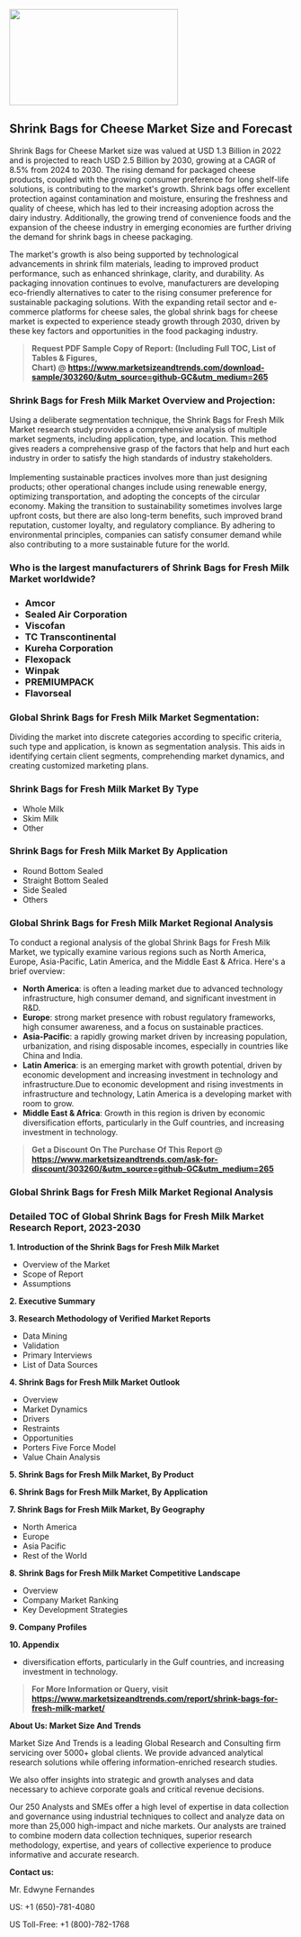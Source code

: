 <p><img class="alignnone size-medium wp-image-20088" src="https://ffe5etoiles.com/wp-content/uploads/2024/12/MST1-300x171.png" alt="" width="300" height="171" /></p><h2>Shrink Bags for Cheese Market Size and Forecast</h2><p>Shrink Bags for Cheese Market size was valued at USD 1.3 Billion in 2022 and is projected to reach USD 2.5 Billion by 2030, growing at a CAGR of 8.5% from 2024 to 2030. The rising demand for packaged cheese products, coupled with the growing consumer preference for long shelf-life solutions, is contributing to the market's growth. Shrink bags offer excellent protection against contamination and moisture, ensuring the freshness and quality of cheese, which has led to their increasing adoption across the dairy industry. Additionally, the growing trend of convenience foods and the expansion of the cheese industry in emerging economies are further driving the demand for shrink bags in cheese packaging.</p><p>The market's growth is also being supported by technological advancements in shrink film materials, leading to improved product performance, such as enhanced shrinkage, clarity, and durability. As packaging innovation continues to evolve, manufacturers are developing eco-friendly alternatives to cater to the rising consumer preference for sustainable packaging solutions. With the expanding retail sector and e-commerce platforms for cheese sales, the global shrink bags for cheese market is expected to experience steady growth through 2030, driven by these key factors and opportunities in the food packaging industry.</p></p><blockquote id="" class=""><strong>Request PDF Sample Copy of Report: (Including Full TOC, List of Tables &amp; Figures, Chart)&nbsp;@&nbsp;<strong><a href="https://www.marketsizeandtrends.com/download-sample/303260/&utm_source=github-GC&utm_medium=265" target="_blank">https://www.marketsizeandtrends.com/download-sample/303260/&utm_source=github-GC&utm_medium=265</a></strong></strong></blockquote><h3 id="" class="">Shrink Bags for Fresh Milk Market&nbsp;Overview and Projection:</h3><p id="" class="">Using a deliberate segmentation technique, the Shrink Bags for Fresh Milk Market research study provides a comprehensive analysis of multiple market segments, including application, type, and location. This method gives readers a comprehensive grasp of the factors that help and hurt each industry in order to satisfy the high standards of industry stakeholders. <br /> <br />Implementing sustainable practices involves more than just designing products; other operational changes include using renewable energy, optimizing transportation, and adopting the concepts of the circular economy. Making the transition to sustainability sometimes involves large upfront costs, but there are also long-term benefits, such improved brand reputation, customer loyalty, and regulatory compliance. By adhering to environmental principles, companies can satisfy consumer demand while also contributing to a more sustainable future for the world.</p><h3 id="" class="">Who is the largest manufacturers of&nbsp;Shrink Bags for Fresh Milk Market worldwide?</h3><h3 class=""><p><ul><li>Amcor </li><li> Sealed Air Corporation </li><li> Viscofan </li><li> TC Transcontinental </li><li> Kureha Corporation </li><li> Flexopack </li><li> Winpak </li><li> PREMIUMPACK </li><li> Flavorseal</li></ul></p></h3><h3 id="" class="">Global&nbsp;Shrink Bags for Fresh Milk Market Segmentation:</h3><p id="" class="">Dividing the market into discrete categories according to specific criteria, such type and application, is known as segmentation analysis. This aids in identifying certain client segments, comprehending market dynamics, and creating customized marketing plans.</p><h3 id="" class="">Shrink Bags for Fresh Milk Market&nbsp;By Type</h3><p><p><ul><li>Whole Milk</li><li> Skim Milk</li><li> Other</p></li></ul></p></p><h3 id="" class="">Shrink Bags for Fresh Milk Market&nbsp;By Application</h3><p class=""><p><ul><li>Round Bottom Sealed</li><li> Straight Bottom Sealed</li><li> Side Sealed</li><li> Others</li></ul></p></p><h3 id="" class="">Global Shrink Bags for Fresh Milk Market Regional Analysis</h3><p id="" class="">To conduct a regional analysis of the global Shrink Bags for Fresh Milk Market, we typically examine various regions such as North America, Europe, Asia-Pacific, Latin America, and the Middle East &amp; Africa. Here's a brief overview:</p><ul><li><strong>North America</strong>: is often a leading market due to advanced technology infrastructure, high consumer demand, and significant investment in R&amp;D.</li><li><strong>Europe</strong>: strong market presence with robust regulatory frameworks, high consumer awareness, and a focus on sustainable practices.</li><li><strong>Asia-Pacific</strong>: a rapidly growing market driven by increasing population, urbanization, and rising disposable incomes, especially in countries like China and India.</li><li><strong>Latin America</strong>: is an emerging market with growth potential, driven by economic development and increasing investment in technology and infrastructure.Due to economic development and rising investments in infrastructure and technology, Latin America is a developing market with room to grow.</li><li><strong>Middle East &amp; Africa</strong>: Growth in this region is driven by economic diversification efforts, particularly in the Gulf countries, and increasing investment in technology.</li></ul><blockquote id="" class=""><strong>Get a Discount On The Purchase Of This Report @ <strong><a href="https://www.marketsizeandtrends.com/ask-for-discount/303260/&utm_source=github-GC&utm_medium=265" target="_blank">https://www.marketsizeandtrends.com/ask-for-discount/303260/&utm_source=github-GC&utm_medium=265</a></strong></strong></blockquote><h3 id="" class="">Global Shrink Bags for Fresh Milk Market Regional Analysis</h3><h3 id="" class="">Detailed TOC of Global Shrink Bags for Fresh Milk Market Research Report, 2023-2030</h3><p id="" class=""><strong>1. Introduction of the Shrink Bags for Fresh Milk Market</strong></p><ul><li>Overview of the Market</li><li>Scope of Report</li><li>Assumptions</li></ul><p id="" class=""><strong>2. Executive Summary</strong></p><p id="" class=""><strong>3. Research Methodology of Verified Market Reports</strong></p><ul><li>Data Mining</li><li>Validation</li><li>Primary Interviews</li><li>List of Data Sources</li></ul><p id="" class=""><strong>4. Shrink Bags for Fresh Milk Market Outlook</strong></p><ul><li>Overview</li><li>Market Dynamics</li><li>Drivers</li><li>Restraints</li><li>Opportunities</li><li>Porters Five Force Model</li><li>Value Chain Analysis</li></ul><p id="" class=""><strong>5. Shrink Bags for Fresh Milk Market, By Product</strong></p><p id="" class=""><strong>6. Shrink Bags for Fresh Milk Market, By Application</strong></p><p id="" class=""><strong>7. Shrink Bags for Fresh Milk Market, By Geography</strong></p><ul><li>North America</li><li>Europe</li><li>Asia Pacific</li><li>Rest of the World</li></ul><p id="" class=""><strong>8. Shrink Bags for Fresh Milk Market Competitive Landscape</strong></p><ul><li>Overview</li><li>Company Market Ranking</li><li>Key Development Strategies</li></ul><p id="" class=""><strong>9. Company Profiles</strong></p><p id="" class=""><strong>10. Appendix</strong></p><ul><li>diversification efforts, particularly in the Gulf countries, and increasing investment in technology.</li></ul><blockquote id="" class=""><strong>For More Information or Query, visit <strong><strong><a href="https://www.marketsizeandtrends.com/report/shrink-bags-for-fresh-milk-market/" target="_blank">https://www.marketsizeandtrends.com/report/shrink-bags-for-fresh-milk-market/</a></strong></strong></strong></blockquote><p id="" class=""><strong>About Us: Market Size And Trends</strong></p><p id="" class="">Market Size And Trends is a leading Global Research and Consulting firm servicing over 5000+ global clients. We provide advanced analytical research solutions while offering information-enriched research studies.</p><p id="" class="">We also offer insights into strategic and growth analyses and data necessary to achieve corporate goals and critical revenue decisions.</p><p id="" class="">Our 250 Analysts and SMEs offer a high level of expertise in data collection and governance using industrial techniques to collect and analyze data on more than 25,000 high-impact and niche markets. Our analysts are trained to combine modern data collection techniques, superior research methodology, expertise, and years of collective experience to produce informative and accurate research.</p><p id="" class=""><strong>Contact us:</strong></p><p id="" class="">Mr. Edwyne Fernandes</p><p id="" class="">US: +1 (650)-781-4080</p><p id="" class="">US Toll-Free: +1 (800)-782-1768</p>
